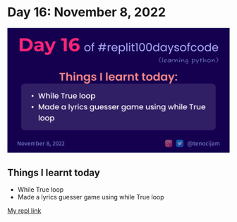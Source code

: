 # Day 16: November 8, 2022
![Day 16](Day16.png)

## Things I learnt today

- While True loop
- Made a lyrics guesser game using while True loop

[My repl link](https://replit.com/@tenocijam/day16100-Days#main.py)
